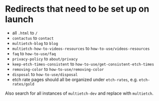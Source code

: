 # Redirects that need to be set up on launch

- all `.html` to `/`
- `contactus` to `contact`
- `multietch-blog` to `blog`
- `multietch-how-to-videos-resources` to `how-to-use/videos-resources`
- `faq` to `how-to-use/faq`
- `privacy-policy` to `about/privacy`
- `keep-etch-times-consistent` to `how-to-use/get-consistent-etch-times`
- `removing-color` to `how-to-use/removing-color`
- `disposal` to `how-to-use/disposal`
- etch rate pages should all be organized under `etch-rates`, e.g.
  `etch-rates/gold`

Also search for all instances of `multietch-dev` and replace with `multietch`.
